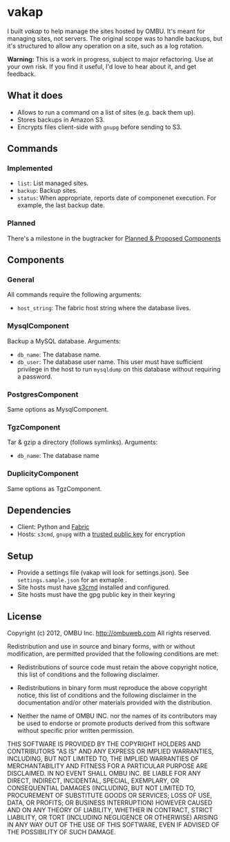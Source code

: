 vakap
=====

I built *vakap* to help manage the sites hosted by OMBU. It's meant for managing
sites, not servers. The original scope was to handle backups, but it's
structured to allow any operation on a site, such as a log rotation.

**Warning:** This is a work in progress, subject to major refactoring. Use at your own
risk. If you find it useful, I'd love to hear about it, and get feedback.


## What it does

- Allows to run a command on a list of sites (e.g. back them up).
- Stores backups in Amazon S3.
- Encrypts files client-side with `gnupg` before sending to S3.

## Commands

### Implemented

- `list`: List managed sites.
- `backup`: Backup sites.
- `status`: When appropriate, reports date of componenet execution. For example,
  the last backup date.

### Planned

There's a milestone in the bugtracker for [Planned & Proposed
Components](https://github.com/ombu/vakap/issues?milestone=3)

## Components

### General
All commands require the following arguments:

- `host_string`: The fabric host string where the database lives.

### MysqlComponent
Backup a MySQL database. Arguments:

- `db_name`: The database name.
- `db_user`: The database user name. This user must have sufficient privilege in
  the host to run `mysqldump` on this database without requiring a password.

### PostgresComponent
Same options as MysqlComponent.

### TgzComponent
Tar & gzip a directory (follows symlinks). Arguments:

- `db_name`: The database name

### DuplicityComponent
Same options as TgzComponent.

## Dependencies
- Client: Python and [Fabric](http://docs.fabfile.org)
- Hosts: `s3cmd`, `gnupg` with a [trusted public
  key](http://www.gnupg.org/gph/en/manual.html#AEN346) for encryption

## Setup
- Provide a settings file (vakap will look for settings.json). See
  `settings.sample.json` for an exmaple .
- Site hosts must have [s3cmd](http://s3tools.org/s3cmd) installed and
  configured.
- Site hosts must have the gpg public key in their keyring

## License

Copyright (c) 2012, OMBU Inc. http://ombuweb.com
All rights reserved.

Redistribution and use in source and binary forms, with or without
modification, are permitted provided that the following conditions are met:

- Redistributions of source code must retain the above copyright notice, this
  list of conditions and the following disclaimer.

- Redistributions in binary form must reproduce the above copyright notice, this
  list of conditions and the following disclaimer in the documentation and/or
  other materials provided with the distribution.

- Neither the name of OMBU INC. nor the names of its contributors may be used to
  endorse or promote products derived from this software without specific prior
  written permission.

THIS SOFTWARE IS PROVIDED BY THE COPYRIGHT HOLDERS AND CONTRIBUTORS "AS IS"
AND ANY EXPRESS OR IMPLIED WARRANTIES, INCLUDING, BUT NOT LIMITED TO, THE
IMPLIED WARRANTIES OF MERCHANTABILITY AND FITNESS FOR A PARTICULAR PURPOSE
ARE DISCLAIMED. IN NO EVENT SHALL OMBU INC. BE LIABLE FOR ANY DIRECT,
INDIRECT, INCIDENTAL, SPECIAL, EXEMPLARY, OR CONSEQUENTIAL DAMAGES
(INCLUDING, BUT NOT LIMITED TO, PROCUREMENT OF SUBSTITUTE GOODS OR SERVICES;
LOSS OF USE, DATA, OR PROFITS; OR BUSINESS INTERRUPTION) HOWEVER CAUSED AND
ON ANY THEORY OF LIABILITY, WHETHER IN CONTRACT, STRICT LIABILITY, OR TORT
(INCLUDING NEGLIGENCE OR OTHERWISE) ARISING IN ANY WAY OUT OF THE USE OF THIS
SOFTWARE, EVEN IF ADVISED OF THE POSSIBILITY OF SUCH DAMAGE.

